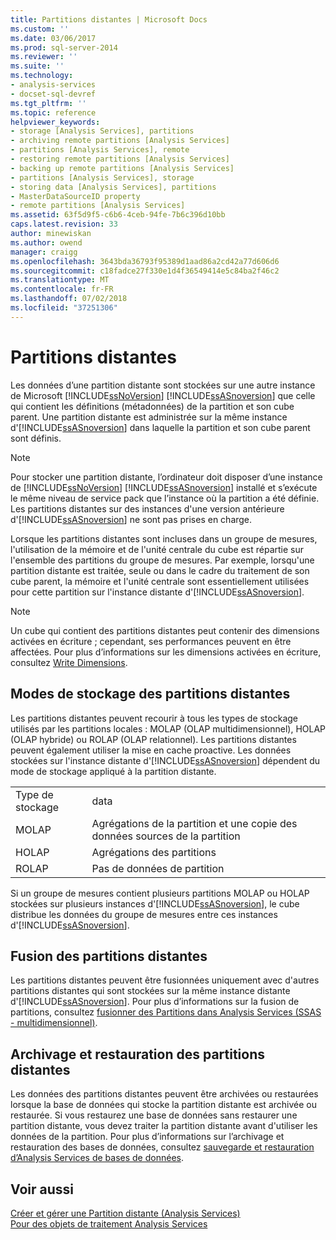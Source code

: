```yaml
---
title: Partitions distantes | Microsoft Docs
ms.custom: ''
ms.date: 03/06/2017
ms.prod: sql-server-2014
ms.reviewer: ''
ms.suite: ''
ms.technology:
- analysis-services
- docset-sql-devref
ms.tgt_pltfrm: ''
ms.topic: reference
helpviewer_keywords:
- storage [Analysis Services], partitions
- archiving remote partitions [Analysis Services]
- partitions [Analysis Services], remote
- restoring remote partitions [Analysis Services]
- backing up remote partitions [Analysis Services]
- partitions [Analysis Services], storage
- storing data [Analysis Services], partitions
- MasterDataSourceID property
- remote partitions [Analysis Services]
ms.assetid: 63f5d9f5-c6b6-4ceb-94fe-7b6c396d10bb
caps.latest.revision: 33
author: minewiskan
ms.author: owend
manager: craigg
ms.openlocfilehash: 3643bda36793f95389d1aad86a2cd42a77d606d6
ms.sourcegitcommit: c18fadce27f330e1d4f36549414e5c84ba2f46c2
ms.translationtype: MT
ms.contentlocale: fr-FR
ms.lasthandoff: 07/02/2018
ms.locfileid: "37251306"
---
```

# <a name="remote-partitions"></a>Partitions distantes
  Les données d’une partition distante sont stockées sur une autre instance de Microsoft [!INCLUDE[ssNoVersion](../../includes/ssnoversion-md.md)] [!INCLUDE[ssASnoversion](../../includes/ssasnoversion-md.md)] que celle qui contient les définitions (métadonnées) de la partition et son cube parent. Une partition distante est administrée sur la même instance d'[!INCLUDE[ssASnoversion](../../includes/ssasnoversion-md.md)] dans laquelle la partition et son cube parent sont définis.  
  
> [!NOTE]  
>  Pour stocker une partition distante, l’ordinateur doit disposer d’une instance de [!INCLUDE[ssNoVersion](../../includes/ssnoversion-md.md)] [!INCLUDE[ssASnoversion](../../includes/ssasnoversion-md.md)] installé et s’exécute le même niveau de service pack que l’instance où la partition a été définie. Les partitions distantes sur des instances d'une version antérieure d'[!INCLUDE[ssASnoversion](../../includes/ssasnoversion-md.md)] ne sont pas prises en charge.  
  
 Lorsque les partitions distantes sont incluses dans un groupe de mesures, l'utilisation de la mémoire et de l'unité centrale du cube est répartie sur l'ensemble des partitions du groupe de mesures. Par exemple, lorsqu'une partition distante est traitée, seule ou dans le cadre du traitement de son cube parent, la mémoire et l'unité centrale sont essentiellement utilisées pour cette partition sur l'instance distante d'[!INCLUDE[ssASnoversion](../../includes/ssasnoversion-md.md)].  
  
> [!NOTE]  
>  Un cube qui contient des partitions distantes peut contenir des dimensions activées en écriture ; cependant, ses performances peuvent en être affectées. Pour plus d’informations sur les dimensions activées en écriture, consultez [Write Dimensions](../multidimensional-models-olap-logical-dimension-objects/write-enabled-dimensions.md).  
  
## <a name="storage-modes-for-remote-partitions"></a>Modes de stockage des partitions distantes  
 Les partitions distantes peuvent recourir à tous les types de stockage utilisés par les partitions locales : MOLAP (OLAP multidimensionnel), HOLAP (OLAP hybride) ou ROLAP (OLAP relationnel). Les partitions distantes peuvent également utiliser la mise en cache proactive. Les données stockées sur l'instance distante d'[!INCLUDE[ssASnoversion](../../includes/ssasnoversion-md.md)] dépendent du mode de stockage appliqué à la partition distante.  
  
|||  
|-|-|  
|Type de stockage|data|  
|MOLAP|Agrégations de la partition et une copie des données sources de la partition|  
|HOLAP|Agrégations des partitions|  
|ROLAP|Pas de données de partition|  
  
 Si un groupe de mesures contient plusieurs partitions MOLAP ou HOLAP stockées sur plusieurs instances d'[!INCLUDE[ssASnoversion](../../includes/ssasnoversion-md.md)], le cube distribue les données du groupe de mesures entre ces instances d'[!INCLUDE[ssASnoversion](../../includes/ssasnoversion-md.md)].  
  
## <a name="merging-remote-partitions"></a>Fusion des partitions distantes  
 Les partitions distantes peuvent être fusionnées uniquement avec d'autres partitions distantes qui sont stockées sur la même instance distante d'[!INCLUDE[ssASnoversion](../../includes/ssasnoversion-md.md)]. Pour plus d’informations sur la fusion de partitions, consultez [fusionner des Partitions dans Analysis Services &#40;SSAS - multidimensionnel&#41;](../multidimensional-models/merge-partitions-in-analysis-services-ssas-multidimensional.md).  
  
## <a name="archiving-and-restoring-remote-partitions"></a>Archivage et restauration des partitions distantes  
 Les données des partitions distantes peuvent être archivées ou restaurées lorsque la base de données qui stocke la partition distante est archivée ou restaurée. Si vous restaurez une base de données sans restaurer une partition distante, vous devez traiter la partition distante avant d'utiliser les données de la partition. Pour plus d’informations sur l’archivage et restauration des bases de données, consultez [sauvegarde et restauration d’Analysis Services de bases de données](../multidimensional-models/backup-and-restore-of-analysis-services-databases.md).  
  
## <a name="see-also"></a>Voir aussi  
 [Créer et gérer une Partition distante &#40;Analysis Services&#41;](../multidimensional-models/create-and-manage-a-remote-partition-analysis-services.md)   
 [Pour des objets de traitement Analysis Services](../multidimensional-models/processing-analysis-services-objects.md)  
  
  
